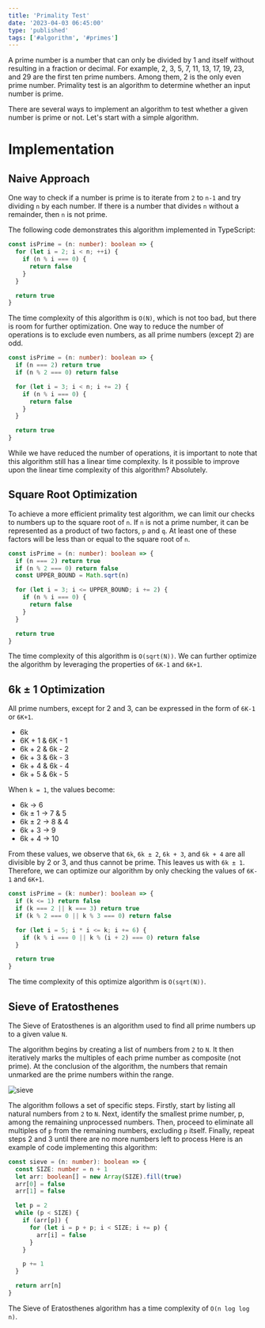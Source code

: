 ```yaml
---
title: 'Primality Test'
date: '2023-04-03 06:45:00'
type: 'published'
tags: ['#algorithm', '#primes']
---
```


A prime number is a number that can only be divided by 1 and itself without resulting in a fraction or decimal.
For example, 2, 3, 5, 7, 11, 13, 17, 19, 23, and 29 are the first ten prime numbers. Among them, 2 is the only even prime number.
Primality test is an algorithm to determine whether an input number is prime.

There are several ways to implement an algorithm to test whether a given number is prime or not. Let's start with a simple algorithm.

# Implementation

## Naive Approach

One way to check if a number is prime is to iterate from `2` to `n-1` and try dividing `n` by each number. If there is a number that divides `n` without a remainder, then `n` is not prime.

The following code demonstrates this algorithm implemented in TypeScript:

```ts
const isPrime = (n: number): boolean => {
  for (let i = 2; i < n; ++i) {
    if (n % i === 0) {
      return false
    }
  }

  return true
}
```

The time complexity of this algorithm is `O(N)`, which is not too bad, but there is room for further optimization.
One way to reduce the number of operations is to exclude even numbers, as all prime numbers (except 2) are odd.

```ts
const isPrime = (n: number): boolean => {
  if (n === 2) return true
  if (n % 2 === 0) return false

  for (let i = 3; i < n; i += 2) {
    if (n % i === 0) {
      return false
    }
  }

  return true
}
```

While we have reduced the number of operations, it is important to note that this algorithm still has a linear time complexity.
Is it possible to improve upon the linear time complexity of this algorithm?
Absolutely.

## Square Root Optimization

To achieve a more efficient primality test algorithm, we can limit our checks to numbers up to the square root of `n`.
If `n` is not a prime number, it can be represented as a product of two factors, `p` and `q`. At least one of these factors will be less than or equal to the square root of `n`.

```ts
const isPrime = (n: number): boolean => {
  if (n === 2) return true
  if (n % 2 === 0) return false
  const UPPER_BOUND = Math.sqrt(n)

  for (let i = 3; i <= UPPER_BOUND; i += 2) {
    if (n % i === 0) {
      return false
    }
  }

  return true
}
```

The time complexity of this algorithm is `O(sqrt(N))`.
We can further optimize the algorithm by leveraging the properties of `6K-1` and `6K+1`.

## 6k ± 1 Optimization

All prime numbers, except for 2 and 3, can be expressed in the form of `6K-1` or `6K+1`.

- 6k
- 6K + 1 & 6K - 1
- 6k + 2 & 6k - 2
- 6k + 3 & 6k - 3
- 6k + 4 & 6k - 4
- 6k + 5 & 6k - 5

When `k = 1`, the values become:

- 6k → 6
- 6k ± 1 → 7 & 5
- 6k ± 2 → 8 & 4
- 6k + 3 → 9
- 6k + 4 → 10

From these values, we observe that `6k`, `6k ± 2`, `6k + 3`, and `6k + 4` are all divisible by 2 or 3, and thus cannot be prime. This leaves us with `6k ± 1`.
Therefore, we can optimize our algorithm by only checking the values of `6K-1` and `6K+1`.

```ts
const isPrime = (k: number): boolean => {
  if (k <= 1) return false
  if (k === 2 || k === 3) return true
  if (k % 2 === 0 || k % 3 === 0) return false

  for (let i = 5; i * i <= k; i += 6) {
    if (k % i === 0 || k % (i + 2) === 0) return false
  }

  return true
}
```

The time complexity of this optimize algorithm is `O(sqrt(N))`.

## Sieve of Eratosthenes

The Sieve of Eratosthenes is an algorithm used to find all prime numbers up to a given value `N`.

The algorithm begins by creating a list of numbers from `2` to `N`. It then iteratively marks the multiples of each prime number as composite (not prime). At the conclusion of the algorithm, the numbers that remain unmarked are the prime numbers within the range.

![sieve](https://upload.wikimedia.org/wikipedia/commons/b/b9/Sieve_of_Eratosthenes_animation.gif)

The algorithm follows a set of specific steps.
Firstly, start by listing all natural numbers from `2` to `N`.
Next, identify the smallest prime number, p, among the remaining unprocessed numbers.
Then, proceed to eliminate all multiples of `p` from the remaining numbers, excluding `p` itself.
Finally, repeat steps 2 and 3 until there are no more numbers left to process
Here is an example of code implementing this algorithm:

```ts
const sieve = (n: number): boolean => {
  const SIZE: number = n + 1
  let arr: boolean[] = new Array(SIZE).fill(true)
  arr[0] = false
  arr[1] = false

  let p = 2
  while (p < SIZE) {
    if (arr[p]) {
      for (let i = p + p; i < SIZE; i += p) {
        arr[i] = false
      }
    }

    p += 1
  }

  return arr[n]
}
```

The Sieve of Eratosthenes algorithm has a time complexity of `O(n log log n)`.
